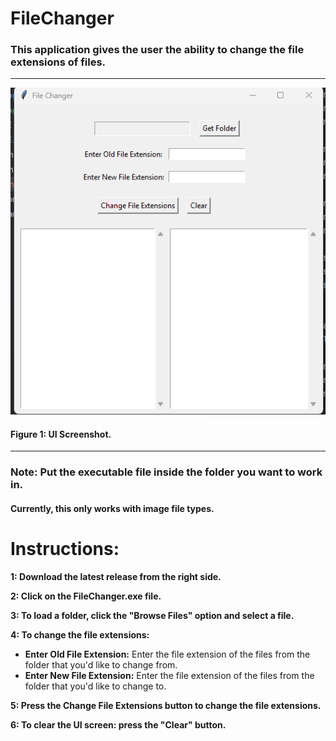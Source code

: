 # FileChanger

### This application gives the user the ability to change the file extensions of files.


---

**![UIScreenshot.png](UIScreenshot.png)**

#### **Figure 1: UI Screenshot.**

---

### Note: Put the executable file inside the folder you want to work in. 
#### Currently, this only works with image file types.

# Instructions:

**1: Download the latest release from the right side.**

**2: Click on the FileChanger.exe file.**

**3: To load a folder, click the "Browse Files" option and select a file.**

**4: To change the file extensions:**

- **Enter Old File Extension:** Enter the file extension of the files from the folder that you'd like to change from.
- **Enter New File Extension:** Enter the file extension of the files from the folder that you'd like to change to.

**5: Press the Change File Extensions button to change the file extensions.**

**6: To clear the UI screen: press the "Clear" button.** 